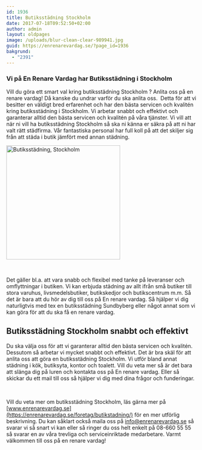 ```yaml
---
id: 1936
title: Butiksstädning Stockholm
date: 2017-07-18T09:52:50+02:00
author: admin
layout: oldpages
image: /uploads/blur-clean-clear-989941.jpg
guid: https://enrenarevardag.se/?page_id=1936
bakgrund:
  - "2391"
---
```

### Vi på En Renare Vardag har Butiksstädning i Stockholm

Vill du göra ett smart val kring butiksstädning Stockholm ? Anlita oss på en renare vardag! Då kanske du undrar varför du ska anlita oss.  Detta för att vi besitter en väldigt bred erfarenhet och har den bästa servicen och kvalitén kring butiksstädning i Stockholm. Vi arbetar snabbt och effektivt och garanterar alltid den bästa servicen och kvalitén på våra tjänster. Vi vill att när ni vill ha butiksstädning Stockholm så ska ni känna er säkra på att ni har valt rätt städfirma. Vår fantastiska personal har full koll på att det skiljer sig från att städa i butik jämfört med annan städning.

[<img class="size-full wp-image-1939 aligncenter" src="https://enrenarevardag.se/wp-content/uploads/2017/07/Hemstädning-1-1.jpg" alt="Butiksstädning, Stockholm " width="300" height="300" srcset="https://enrenarevardag.se/wp-content/uploads/2017/07/Hemstädning-1-1.jpg 300w, https://enrenarevardag.se/wp-content/uploads/2017/07/Hemstädning-1-1-150x150.jpg 150w, https://enrenarevardag.se/wp-content/uploads/2017/07/Hemstädning-1-1-125x125.jpg 125w" sizes="(max-width: 300px) 100vw, 300px" />](https://enrenarevardag.se/pris/) 

&nbsp;

Det gäller bl.a. att vara snabb och flexibel med tanke på leveranser och omflyttningar i butiken. Vi kan erbjuda städning av allt ifrån små butiker till stora varuhus, livsmedelsbutiker, butikskedjor och butikscentrum m.m. Så det är bara att du hör av dig till oss på En renare vardag. Så hjälper vi dig naturligtvis med tex en butiksstädning Sundbyberg eller något annat som vi kan göra för att du ska få en renare vardag.

## Butiksstädning Stockholm snabbt och effektivt

Du ska välja oss för att vi garanterar alltid den bästa servicen och kvalitén. Dessutom så arbetar vi mycket snabbt och effektivt. Det är bra skäl för att anlita oss att göra en butiksstädning Stockholm. Vi utför bland annat städning i kök, butiksyta, kontor och toalett. Vill du veta mer så är det bara att slänga dig på luren och kontakta oss på En renare vardag. Eller så skickar du ett mail till oss så hjälper vi dig med dina frågor och funderingar.

&nbsp;

Vill du veta mer om butiksstädning Stockholm, läs gärna mer på [www.enrenarevardag.se](https://enrenarevardag.se/foretag/butikstadning/) för en mer utförlig beskrivning. Du kan såklart också maila oss på <info@enrenarevardag.se> så svarar vi så snart vi kan eller så ringer du oss helt enkelt på 08-660 55 55 så svarar en av våra trevliga och serviceinriktade medarbetare. Varmt välkommen till oss på en renare vardag!

&nbsp;